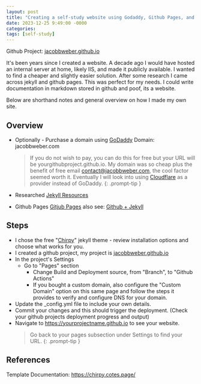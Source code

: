 ```yaml
---
layout: post
title: "Creating a self-study website using Godaddy, Github Pages, and Jekyll"
date: 2023-12-25 9:49:00 -0000
categories:
tags: [self-study]
---
```


Github Project: [jacobbweber.github.io](https://github.com/jacobbweber/jacobbweber-github.io)

It's been years since I created a website. A decade ago I would have hosted an internal server at home, likely IIS, and made it publicly available. I wanted to find a cheaper and slightly easier solution. After some research I came across jekyll and github pages. This was perfect for my needs. I could write documentation in markdown stored in github and poof, its a website.

Below are shorthand notes and general overview on how I made my own site.

## Overview

- Optionally - Purchase a domain using [GoDaddy](https://www.godaddy.com/) Domain: jacobbweber.com
    > If you do not wish to pay, you can do this for free but your URL will be yourgithubproject.github.io. My domain was so cheap plus the benefit of free email contact@jacobbweber.com, the cool factor seemed worth it. Eventually I will look into using [Cloudflare](https://www.cloudflare.com/) as a provider instead of GoDaddy.
    {: .prompt-tip }

- Researched [Jekyll Resources](https://jekyllrb.com/)
- Github Pages [Gitjub Pages](https://pages.github.com/) also see: [Github + Jekyll](https://docs.github.com/en/pages/setting-up-a-github-pages-site-with-jekyll/about-github-pages-and-jekyll)

## Steps

- I chose the free "[Chirpy](https://chirpy.cotes.page/posts/getting-started/)" jekyll theme - review installation options and choose what works for you.
- I created a github project, my project is [jacobbweber.github.io](https://github.com/jacobbweber/jacobbweber.github.io)
- In the project's Settings
  - Go to "Pages" section
    - Change Build and Deployment source, from "Branch", to "Github Actions"
    - If you bought a custom domain, also configure the "Custom Domain" option on this same page and follow the steps it provides to verify and configure DNS for your domain.
- Update the _config.yml file to include your own details.
- Commit your changes and this should trigger the deployment. (Check your github projects deployment progress and output)
- Navigate to https://yourprojectname.github.io to see your website.
  > Go back to your pages subsection under Settings to find your URL.
  {: .prompt-tip }

## References

Template Documentation: <https://chirpy.cotes.page/>
